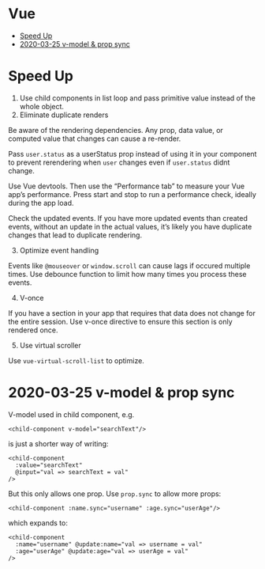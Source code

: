 # Vue

<!-- vim-markdown-toc GFM -->

* [Speed Up](#speed-up)
* [2020-03-25 v-model & prop sync](#2020-03-25-v-model--prop-sync)

<!-- vim-markdown-toc -->

# Speed Up

1. Use child components in list loop and pass primitive value instead of the whole object.
2. Eliminate duplicate renders

Be aware of the rendering dependencies. Any prop, data value, or computed value that changes can cause a re-render.

Pass `user.status` as a userStatus prop instead of using it in your component to prevent rerendering when `user` changes even if `user.status` didnt change.

Use Vue devtools. Then use the “Performance tab” to measure your Vue app’s performance. Press start and stop to run a performance check, ideally during the app load.

Check the updated events. If you have more updated events than created events, without an update in the actual values, it’s likely you have duplicate changes that lead to duplicate rendering.

3. Optimize event handling

Events like `@mouseover` or `window.scroll` can cause lags if occured multiple times. Use debounce function to limit how many times you process these events.

4. V-once

If you have a section in your app that requires that data does not change for the entire session. Use v-once directive to ensure this section is only rendered once.

5. Use virtual scroller

Use `vue-virtual-scroll-list` to optimize.

# 2020-03-25 v-model & prop sync

V-model used in child component, e.g.

```
<child-component v-model="searchText"/>
```

is just a shorter way of writing:

```
<child-component
  :value="searchText"
  @input="val => searchText = val"
/>
```

But this only allows one prop. Use `prop.sync` to allow more props:

```
<child-component :name.sync="username" :age.sync="userAge"/>
```

which expands to:

```
<child-component
  :name="username" @update:name="val => username = val"
  :age="userAge" @update:age="val => userAge = val"
/>
```

